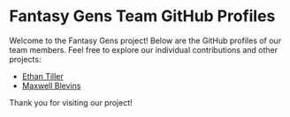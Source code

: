# Fantasy Gens Team GitHub Profiles

Welcome to the Fantasy Gens project! Below are the GitHub profiles of our team members. Feel free to explore our individual contributions and other projects:

- [Ethan Tiller](https://github.com/Ethan-Tiller)
- [Maxwell Blevins](https://github.com/MaxwellABlevins)  

Thank you for visiting our project!
